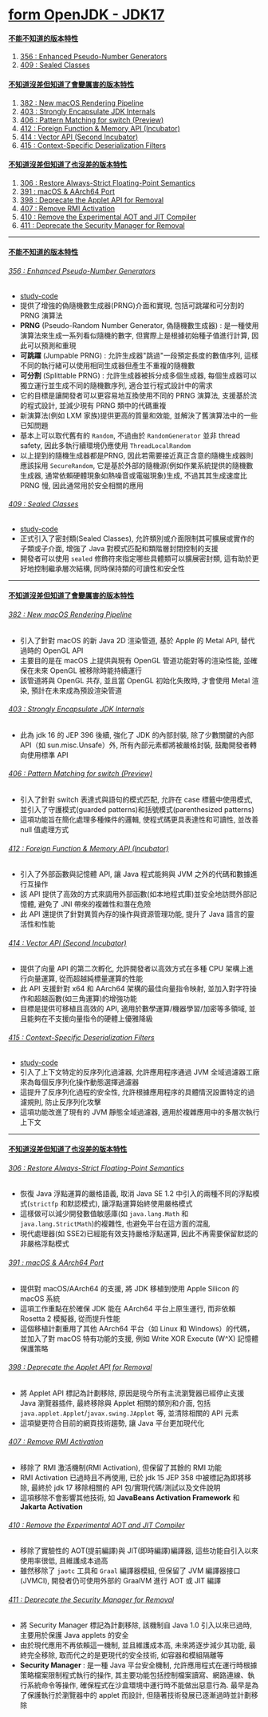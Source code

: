 <a id="head"></a>

# [form OpenJDK - JDK17](https://openjdk.org/projects/jdk/17)

#### <a id="head1"></a> [不能不知道的版本特性](#不能不知道的版本特性)

1. [356 : Enhanced Pseudo-Number Generators](#356--enhanced-pseudo-number-generators)
1. [409 : Sealed Classes](#409--sealed-classes)

#### <a id="head2"></a> [不知道沒差但知道了會變厲害的版本特性](#不知道沒差但知道了會變厲害的版本特性)

1. [382 : New macOS Rendering Pipeline](#382--new-macos-rendering-pipeline)
1. [403 : Strongly Encapsulate JDK Internals](#403--strongly-encapsulate-jdk-internals)
1. [406 : Pattern Matching for switch (Preview)](#406--pattern-matching-for-switch--preview-)
1. [412 : Foreign Function & Memory API (Incubator)](#412--foreign-function--memory-api--incubator-)
1. [414 : Vector API (Second Incubator)](#414--vector-api--second-incubator-)
1. [415 : Context-Specific Deserialization Filters](#415--context-specific-deserialization-filters)

#### <a id="head3"></a> [不知道沒差但知道了也沒差的版本特性](#不知道沒差但知道了也沒差的版本特性)

1. [306 : Restore Always-Strict Floating-Point Semantics](#306--restore-always-strict-floating-point-semantics)
1. [391 : macOS & AArch64 Port](#391--macos--aarch64-port)
1. [398 : Deprecate the Applet API for Removal](#398--deprecate-the-applet-api-for-removal)
1. [407 : Remove RMI Activation](#407--remove-rmi-activation)
1. [410 : Remove the Experimental AOT and JIT Compiler](#410--remove-the-experimental-aot-and-jit-compiler)
1. [411 : Deprecate the Security Manager for Removal](#411--deprecate-the-security-manager-for-removal)

---

#### [不能不知道的版本特性](#head1)

###### [356 : Enhanced Pseudo-Number Generators](https://openjdk.org/jeps/356)

- [study-code](./src/test/java/org/aery/study/jdk17/JEP356_Enhanced_PseudoRandom_Number_Generators.java)
- 提供了增強的偽隨機數生成器(PRNG)介面和實現, 包括可跳躍和可分割的 PRNG 演算法
- **PRNG** (Pseudo-Random Number Generator, 偽隨機數生成器) : 是一種使用演算法來生成一系列看似隨機的數字, 但實際上是根據初始種子值進行計算, 因此可以預測和重現
- **可跳躍** (Jumpable PRNG) : 允許生成器"跳過"一段預定長度的數值序列, 這樣不同的執行緒可以使用相同生成器但產生不重複的隨機數
- **可分割** (Splittable PRNG) : 允許生成器被拆分成多個生成器, 每個生成器可以獨立運行並生成不同的隨機數序列, 適合並行程式設計中的需求
- 它的目標是讓開發者可以更容易地互換使用不同的 PRNG 演算法, 支援基於流的程式設計, 並減少現有 PRNG 類中的代碼重複
- 新演算法(例如 LXM 家族)提供更高的質量和效能, 並解決了舊演算法中的一些已知問題
- 基本上可以取代舊有的 `Random`, 不過由於 `RandomGenerator` 並非 thread safety, 因此多執行續環境仍應使用 `ThreadLocalRandom`
- 以上提到的隨機生成器都是PRNG, 因此若需要接近真正含意的隨機生成器則應該採用 `SecureRandom`, 它是基於外部的隨機源(例如作業系統提供的隨機數生成器,
  通常依賴硬體現象如熱噪音或電磁現象)生成, 不過其其生成速度比 PRNG 慢, 因此通常用於安全相關的應用

###### [409 : Sealed Classes](https://openjdk.org/jeps/409)

- [study-code](./src/test/java/org/aery/study/jdk17/JEP409_Sealed_Classes.java)
- 正式引入了密封類(Sealed Classes), 允許類別或介面限制其可擴展或實作的子類或子介面, 增強了 Java 對模式匹配和類階層封閉控制的支援
- 開發者可以使用 `sealed` 修飾符來指定哪些具體類可以擴展密封類, 這有助於更好地控制繼承層次結構, 同時保持類的可讀性和安全性

---

#### [不知道沒差但知道了會變厲害的版本特性](#head2)

###### [382 : New macOS Rendering Pipeline](https://openjdk.org/jeps/382)

- 引入了針對 macOS 的新 Java 2D 渲染管道, 基於 Apple 的 Metal API, 替代過時的 OpenGL API
- 主要目的是在 macOS 上提供與現有 OpenGL 管道功能對等的渲染性能, 並確保在未來 OpenGL 被移除時能持續運行
- 該管道將與 OpenGL 共存, 並且當 OpenGL 初始化失敗時, 才會使用 Metal 渲染, 預計在未來成為預設渲染管道

###### [403 : Strongly Encapsulate JDK Internals](https://openjdk.org/jeps/403)

- 此為 jdk 16 的 JEP 396 後續, 強化了 JDK 的內部封裝, 除了少數關鍵的內部 API（如 sun.misc.Unsafe）外, 所有內部元素都將被嚴格封裝, 鼓勵開發者轉向使用標準 API

###### [406 : Pattern Matching for switch (Preview)](https://openjdk.org/jeps/406)

- 引入了針對 switch 表達式與語句的模式匹配, 允許在 case 標籤中使用模式, 並引入了守護模式(guarded patterns)和括號模式(parenthesized patterns)
- 這項功能旨在簡化處理多種條件的邏輯, 使程式碼更具表達性和可讀性, 並改善 null 值處理方式

###### [412 : Foreign Function & Memory API (Incubator)](https://openjdk.org/jeps/412)

- 引入了外部函數與記憶體 API, 讓 Java 程式能夠與 JVM 之外的代碼和數據進行互操作
- 該 API 提供了高效的方式來調用外部函數(如本地程式庫)並安全地訪問外部記憶體, 避免了 JNI 帶來的複雜性和潛在危險
- 此 API 還提供了針對異質內存的操作與資源管理功能, 提升了 Java 語言的靈活性和性能

###### [414 : Vector API (Second Incubator)](https://openjdk.org/jeps/414)

- 提供了向量 API 的第二次孵化, 允許開發者以高效方式在多種 CPU 架構上進行向量運算, 從而超越純標量運算的性能
- 此 API 支援針對 x64 和 AArch64 架構的最佳向量指令映射, 並加入對字符操作和超越函數(如三角運算)的增強功能
- 目標是提供可移植且高效的 API, 適用於數學運算/機器學習/加密等多領域, 並且能夠在不支援向量指令的硬體上優雅降級

###### [415 : Context-Specific Deserialization Filters](https://openjdk.org/jeps/415)

- [study-code](./src/test/java/org/aery/study/jdk17/JEP415_ContextSpecific_Deserialization_Filters.java)
- 引入了上下文特定的反序列化過濾器, 允許應用程序通過 JVM 全域過濾器工廠來為每個反序列化操作動態選擇過濾器
- 這提升了反序列化過程的安全性, 允許根據應用程序的具體情況設置特定的過濾規則, 防止反序列化攻擊
- 這項功能改進了現有的 JVM 靜態全域過濾器, 適用於複雜應用中的多層次執行上下文

---

#### [不知道沒差但知道了也沒差的版本特性](#head3)

###### [306 : Restore Always-Strict Floating-Point Semantics](https://openjdk.org/jeps/306)

- 恢復 Java 浮點運算的嚴格語義, 取消 Java SE 1.2 中引入的兩種不同的浮點模式(`strictfp` 和默認模式), 讓浮點運算始終使用嚴格模式
- 這樣做可以減少開發數值敏感庫(如 `java.lang.Math` 和 `java.lang.StrictMath`)的複雜性, 也避免平台在這方面的混亂
- 現代處理器(如 SSE2)已經能有效支持嚴格浮點運算, 因此不再需要保留默認的非嚴格浮點模式

###### [391 : macOS & AArch64 Port](https://openjdk.org/jeps/391)

- 提供對 macOS/AArch64 的支援, 將 JDK 移植到使用 Apple Silicon 的 macOS 系統
- 這項工作重點在於確保 JDK 能在 AArch64 平台上原生運行, 而非依賴 Rosetta 2 模擬器, 從而提升性能
- 這個移植計劃重用了其他 AArch64 平台（如 Linux 和 Windows）的代碼，並加入了對 macOS 特有功能的支援, 例如 Write XOR Execute (W^X) 記憶體保護策略

###### [398 : Deprecate the Applet API for Removal](https://openjdk.org/jeps/398)

- 將 Applet API 標記為計劃移除, 原因是現今所有主流瀏覽器已經停止支援 Java 瀏覽器插件, 最終移除與 Applet 相關的類別和介面,
  包括`java.applet.Applet`/`javax.swing.JApplet` 等, 並清除相關的 API 元素
- 這項變更符合目前的網頁技術趨勢, 讓 Java 平台更加現代化

###### [407 : Remove RMI Activation](https://openjdk.org/jeps/407)

- 移除了 RMI 激活機制(RMI Activation), 但保留了其餘的 RMI 功能
- RMI Activation 已過時且不再使用, 已於 jdk 15 JEP 358 中被標記為即將移除, 最終於 jdk 17 移除相關的 API 包/實現代碼/測試以及文件說明
- 這項移除不會影響其他技術, 如 **JavaBeans Activation Framework** 和 **Jakarta Activation**

###### [410 : Remove the Experimental AOT and JIT Compiler](https://openjdk.org/jeps/410)

- 移除了實驗性的 AOT(提前編譯)與 JIT(即時編譯)編譯器, 這些功能自引入以來使用率很低, 且維護成本過高
- 雖然移除了 `jaotc` 工具和 `Graal` 編譯器模組, 但保留了 JVM 編譯器接口(JVMCI), 開發者仍可使用外部的 GraalVM 進行 AOT 或 JIT 編譯

###### [411 : Deprecate the Security Manager for Removal](https://openjdk.org/jeps/411)

- 將 Security Manager 標記為計劃移除, 該機制自 Java 1.0 引入以來已過時, 主要用於保護 Java applets 的安全
- 由於現代應用不再依賴這一機制, 並且維護成本高, 未來將逐步減少其功能, 最終完全移除, 取而代之的是更現代的安全技術, 如容器和模組隔離等
- **Security Manager** : 是一種 Java 平台安全機制, 允許應用程式在運行時根據策略檔案限制程式執行的操作, 其主要功能包括控制檔案讀寫、網路連線、執行系統命令等操作,
  確保程式在沙盒環境中運行時不能做出惡意行為. 最早是為了保護執行於瀏覽器中的 applet 而設計, 但隨著技術發展已逐漸過時並計劃移除
